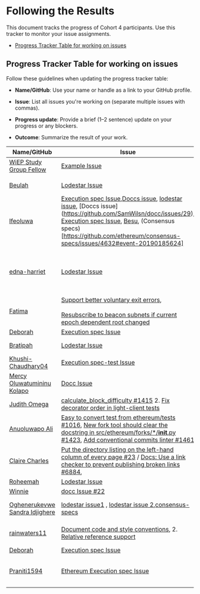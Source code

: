 # Following the Results

This document tracks the progress of Cohort 4 participants. Use this tracker to monitor your issue assignments.

- [Progress Tracker Table for working on issues](#progress-tracker-table)

## Progress Tracker Table for working on issues

Follow these guidelines when updating the progress tracker table:

- **Name/GitHub**: Use your name or handle as a link to your GitHub profile.

- **Issue**: List all issues you're working on (separate multiple issues with commas).
- **Progress update**: Provide a brief (1–2 sentence) update on your progress or any blockers.
- **Outcome**: Summarize the result of your work.

| Name/GitHub | Issue | Progress Update | Outcome |
|------------------------------------------------------|--------|-----------------|---------|
| [WiEP Study Group Fellow](https://github.com/example) | [Example Issue](https://github.com/ethereum/go-ethereum/issues/12345)  | Started exploring the codebase and understanding the problem. |🛠️         |
|     |         |        |         |         |
| [Beulah](https://github.com/Beutife) | [Lodestar Issue](https://github.com/ChainSafe/lodestar/issues/6591) | I’ve set up the repo locally and started reviewing the attestation monitoring logic. | In progress |
| [Ifeoluwa](https://github.com/pheobeayo) | [Execution spec Issue](https://github.com/ethereum/execution-specs/issues/1437),[Doccs issue](https://github.com/SamWilsn/docc/issues/17), [lodestar issue](https://github.com/ChainSafe/lodestar/issues/7431), [Doccs issue] (https://github.com/SamWilsn/docc/issues/29), [Execution spec Issue](https://github.com/ethereum/execution-specs/issues/607), [Besu](https://github.com/hyperledger/besu/issues/9230#event-20175226164), (Consensus specs)[https://github.com/ethereum/consensus-specs/issues/4632#event-20190185624] | I have created 6 PRs | https://github.com/ethereum/execution-specs/pull/1443 ✅ Merged, https://github.com/SamWilsn/docc/pull/25#pullrequestreview-3299405932, https://github.com/ChainSafe/lodestar/pull/8496, https://github.com/ethereum/execution-specs/pull/1673, https://github.com/hyperledger/besu/pull/9345 | https://github.com/ethereum/execution-specs/pull/1443#event-20084449434,  this PR has been merged, one issue has been closed as the issue got resolved while the four others(PRs) are under review
| [edna-harriet](https://github.com/edna-harriet) | [Lodestar Issue](https://github.com/ChainSafe/lodestar/issues/6632)|Opened a PR to fix issue #6632(https://github.com/ChainSafe/lodestar/issues/6632).Successfully implemented and did manual node test for voluntary exit logic for validators-PR link(https://github.com/ChainSafe/lodestar/pull/8517.Follow up with maintainers’ feedback on automated testing tool and refine PR for merge| In Review.
|  [Fatima](https://github.com/phertyameen) | [Support better voluntary exit errors](https://github.com/ChainSafe/lodestar/issues/6330),<br><br>[Resubscribe to beacon subnets if current epoch dependent root changed](https://github.com/ChainSafe/lodestar/issues/6034) | Pr merged<br><br>Understanding code and issue | [Completed](https://github.com/ChainSafe/lodestar/pull/8486)<br><br>In progress
| [Deborah](https://github.com/DeborahOlaboye) | [Execution spec Issue](https://github.com/ethereum/execution-specs/issues/1424) | PR merged. | [Completed](https://github.com/ethereum/execution-specs/pull/1448)
| [Bratipah](https://github.com/Bratipah) | [Lodestar Issue](https://github.com/ChainSafe/lodestar/issues/5644)  |  I've started going through the repo locally and ran the light client proxy and the beacon node  | In progress
| [Khushi-Chaudhary04](https://github.com/Khushi-Chaudhary04) | [Execution spec-test Issue](https://github.com/ethereum/execution-spec-tests/issues/1078) | Created and successfully merged a PR with the new troubleshooting entry. | [Merged PR](https://github.com/ethereum/execution-spec-tests/pull/2214) |
|[Mercy Oluwatumininu Kolapo](https://github.com/mercykolapo) | [Docc Issue](https://github.com/SamWilsn/docc/issues/27#issue-3488421473) | Forked the repo and trying to understand the codebase. | In progress |
|[Judith Omega](https://github.com/omegajudith) | [calculate_block_difficulty #1415](https://github.com/ethereum/execution-specs/issues/1415) 2. [Fix decorator order in light-client tests](https://github.com/ethereum/consensus-specs/issues/4618) | Forked the repo and and created Pr for the both issues|1. [In progress ](https://github.com/ethereum/execution-specs/pull/1460), 2. [Merged](https://github.com/ethereum/consensus-specs/pull/4652)| 
|[Anuoluwapo Ali ](https://github.com/Anuoluwapo25) | [Easy to convert test from ethereum/tests #1016](https://github.com/ethereum/execution-spec-tests/issues/1016), [New fork tool should clear the docstring in src/ethereum/forks/*/__init__.py #1423](https://github.com/ethereum/execution-specs/issues/1423#), [Add conventional commits linter #1461](https://github.com/ethereum/execution-specs/issues/1461) |Forked the repo and getting familiar with the test files | https://github.com/ethereum/execution-specs/pull/1596#event-20388125831 Merged ✅
|[Claire Charles ](https://github.com/clairecharles) | [Put the directory listing on the left-hand column of every page #23](https://github.com/SamWilsn/docc/issues/23) / [Docs: Use a link checker to prevent publishing broken links #6884](https://github.com/ChainSafe/lodestar/issues/6884),   |  Forked the repo and looking through the code to familiarise myself with it, Got assigned the issue | In progress
| [Roheemah](https://github.com/AbolareRoheemah) | [Lodestar Issue](https://github.com/ChainSafe/lodestar/issues/6318) | Got clarity on the option to follow in fixing the issue. | In progress. I need to be familiar with the code base |
|   [Winnie](https://github.com/Winnie579)  | [docc Issue #22](https://github.com/SamWilsn/docc/issues/22)        |  just sent a pr, waiting for feedback/merging      |   [PR created](https://github.com/SamWilsn/docc/pull/32)      |
|[Oghenerukevwe Sandra Idjighere ](https://github.com/Sandijigs) | [lodestar issue1](https://github.com/ChainSafe/lodestar/issues/8178) , [lodestar issue 2](https://github.com/ChainSafe/lodestar/issues/8454),[consensus-specs](https://github.com/ethereum/consensus-specs/issues/4602#issuecomment-3417425644) | fix: validate and reject duplicate single-value CLI flags,fix:State by slot not being fetched correctly,fix:Modify the ad-hoc framework so this information appears additionally in a manifest.yml in every test vector.  | [PR #1447](https://github.com/ChainSafe/lodestar/pull/8564), 2. In progress,In progress, 3.In Progress  |
| [rainwaters11](https://github.com/rainwaters11) | [Document code and style conventions](https://github.com/ethereum/execution-specs/issues/237), 2. [Relative reference support](https://github.com/SamWilsn/docc/issues/13) | Opened PR #1447 to add STYLE_GUIDE and tighten type-ignore policy (config-only), 2. Drafting plan for `py:` relative references; confirming design with maintainer and setting up local dev.  | [PR #1447](https://github.com/ethereum/execution-specs/pull/1447), 2. In progress |
| [Deborah](https://github.com/DeborahOlaboye) | [Execution spec Issue](https://github.com/ethereum/execution-specs/pull/1632) | I have worked on the issue and raised a PR | In progress
| [Praniti1594](https://github.com/Praniti1594) | [Ethereum Execution spec Issue](https://github.com/ethereum/execution-specs/issues/1398) | Identified and corrected the outdated --evm-trace command in the CONTRIBUTING.md file, incorporating the project's new uv run command structure. Addressed reviewer feedback by reverting an unrelated change to the git clone command. | [Merged PR](https://github.com/ethereum/execution-specs/pull/1593) |
